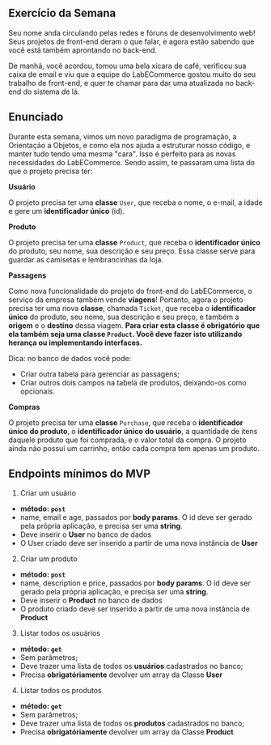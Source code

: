 ## Exercício da Semana

Seu nome anda circulando pelas redes e fóruns de desenvolvimento web! Seus projetos de front-end deram o que falar, e agora estão sabendo que você está também aprontando no back-end.

De manhã, você acordou, tomou uma bela xícara de café, verificou sua caixa de email e viu que a equipe do LabECommerce gostou muito do seu trabalho de front-end, e quer te chamar para dar uma atualizada no back-end do sistema de lá. 

## Enunciado

Durante esta semana, vimos um novo paradigma de programação, a Orientação a Objetos, e como ela nos ajuda a estruturar nosso código, e manter tudo tendo uma mesma "cara". Isso é perfeito para as novas necessidades do LabECommerce. Sendo assim, te passaram uma lista do que o projeto precisa ter:

**Usuário**

O projeto precisa ter uma **classe** `User`, que receba o nome, o e-mail, a idade e gere um **identificador único** (id).

**Produto**

O projeto precisa ter uma **classe** `Product`, que receba o **identificador único** do produto, seu nome, sua descrição e seu preço. Essa classe serve para guardar as camisetas e lembrancinhas da loja.

**Passagens**

Como nova funcionalidade do projeto do front-end do LabECommerce, o serviço da empresa também vende **viagens**! Portanto, agora o projeto precisa ter uma nova **classe**, chamada `Ticket`, que receba o **identificador único** do produto, seu nome, sua descrição e seu preço, e também a **origem** e o **destino** dessa viagem. **Para criar esta classe é obrigatório que ela também seja uma classe `Product`. Você deve fazer isto utilizando herança ou implementando interfaces.**

Dica: no banco de dados você pode:
- Criar outra tabela para gerenciar as passagens;
- Criar outros dois campos na tabela de produtos, deixando-os como opcionais.

**Compras**

O projeto precisa ter uma **classe** `Purchase`, que receba o **identificador único** **do produto**, o **identificador único** **do usuário**, a quantidade de itens daquele produto que foi comprada, e o valor total da compra. O projeto ainda não possui um carrinho, então cada compra tem apenas um produto.

## Endpoints mínimos do MVP

1. Criar um usuário

- **método: `post`**
- name, email e age, passados por **body params**. O id deve ser gerado pela própria aplicação, e precisa ser uma **string**.
- Deve inserir o **User** no banco de dados
- O User criado deve ser inserido a partir de uma nova instância de **User**

2. Criar um produto

- **método: `post`**
- name, description e price, passados por **body params**. O id deve ser gerado pela própria aplicação, e precisa ser uma **string**.
- Deve inserir o **Product** no banco de dados
- O produto criado deve ser inserido a partir de uma nova instância de **Product**

3. Listar todos os usuários

- **método: `get`**
- Sem parâmetros;
- Deve trazer uma lista de todos os **usuários** cadastrados no banco;
- Precisa **obrigatóriamente** devolver um array da Classe **User**

4. Listar todos os produtos

- **método: `get`**
- Sem parâmetros;
- Deve trazer uma lista de todos os **produtos** cadastrados no banco;
- Precisa **obrigatóriamente** devolver um array da Classe **Product**